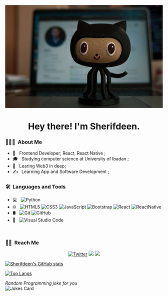 <img id="image" src="./cool-background.png">
<h1><center> Hey there! I'm Sherifdeen. <center></h1>

<h3> 👨🏻‍💻 &nbsp;About Me </h3>

- 🤔 &nbsp; Frontend Developer; React, React Native ;
- 🎓 &nbsp; Studying computer science at University of Ibadan ;
- 🌱 &nbsp; Learing Web3 in deep;
- ✍️ &nbsp; Learning App and Software Development ;

<h3> 🛠 &nbsp;Languages and Tools</h3>

- 💻 &nbsp;
  ![Python](https://img.shields.io/badge/-Python-333333?style=flat&logo=Python&logoColor=007396)
- 🌐 &nbsp;
  ![HTML5](https://img.shields.io/badge/-HTML5-333333?style=flat&logo=HTML5)
  ![CSS3](https://img.shields.io/badge/-CSS-333333?style=flat&logo=CSS3&logoColor=1572B6)
  ![JavaScript](https://img.shields.io/badge/-JavaScript-333333?style=flat&logo=javascript)
  ![Bootstrap](https://img.shields.io/badge/-Bootstrap-333333?style=flat&logo=bootstrap&logoColor=563D7C)
  ![React](https://img.shields.io/badge/-React-333333?style=flat&logo=react)
   ![ReactNative](https://img.shields.io/badge/-React-333333?style=flat&logo=react)
- 🛢 &nbsp;
  ![Git](https://img.shields.io/badge/-Git-333333?style=flat&logo=git)
  ![GitHub](https://img.shields.io/badge/-GitHub-333333?style=flat&logo=github)
- 🔧 &nbsp;
  ![Visual Studio Code](https://img.shields.io/badge/-Visual%20Studio%20Code-333333?style=flat&logo=visual-studio-code&logoColor=007ACC)

<br/>

<h3> 🤝🏻 &nbsp;Reach Me </h3>

<p align="center">
<a href="https://www.Twitter.com/Adelekesh90" target="_blank"><img src="https://img.shields.io/badge/-Sherifdeen Adeleke-blue?style=flat-square&logo=Twitter&logoColor=white" alt="Twitter"></a>
  <a href="https://www.linkedin.com/in/el90dorado100/" target="_blank"><img src="https://img.shields.io/badge/-Sherifdeen Adeleke-brightgreen?style=flat-square&logo=Linkedin&logoColor=white"/></a>
  <a href="mailto:el90dorado100@gmail.com" target="_blank"><img src="https://img.shields.io/badge/el90dorado100@gmail.com-informational?style=flat-square&logo=Gmail&logoColor=white"/></a>


</p>

[![Sherifdeen's GitHub stats](https://github-readme-stats.vercel.app/api?username=Dev-Bigboss&count_private=true&show_icons=trus&theme=cobalt)](https://github.com/Dev-Bigboss/github-readme-stats)

[![Top Langs](https://github-readme-stats.vercel.app/api/top-langs/?username=Dev-Bigboss)](https://github.com/Dev-Bigboss/github-readme-stats)


<i>Random Programming joke for you</i><br>
![Jokes Card](https://readme-jokes.vercel.app/api)
